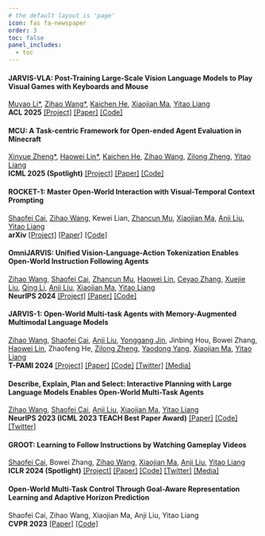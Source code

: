```yaml
---
# the default layout is 'page'
icon: fas fa-newspaper
order: 3
toc: false
panel_includes:
  - toc
---
```


#### JARVIS-VLA: Post-Training Large-Scale Vision Language Models to Play Visual Games with Keyboards and Mouse
[Muyao Li*](https://muyaoli-jimo.github.io), [Zihao Wang*](https://zhwang4ai.github.io/), [Kaichen He](https://zhwang4ai.github.io/), [Xiaojian Ma](https://jeasinema.github.io), [Yitao Liang](https://scholar.google.com/citations?user=KVzR1XEAAAAJ&hl=en)\
**ACL 2025** [[Project]](https://craftjarvis.github.io/JarvisVLA/) [[Paper]](https://craftjarvis.github.io/JarvisVLA/files/JARVIS_VLA_paper.pdf) [[Code]](https://github.com/CraftJarvis/JarvisVLA)

#### MCU: A Task-centric Framework for Open-ended Agent Evaluation in Minecraft
[Xinyue Zheng*](https://craftjarvis.github.io/MCU/), [Haowei Lin*](https://linhaowei1.github.io/), [Kaichen He](https://craftjarvis.github.io/MCU/), [Zihao Wang](https://zhwang4ai.github.io/), [Zilong Zheng](https://craftjarvis.github.io/MCU/), [Yitao Liang](https://web.cs.ucla.edu/~yliang/)\
**ICML 2025 (Spotlight)** [[Project]](https://craftjarvis.github.io/MCU/) [[Paper]](https://arxiv.org/pdf/2310.08367.pdf) [[Code]](https://github.com/CraftJarvis/MCU)

#### ROCKET-1: Master Open-World Interaction with Visual-Temporal Context Prompting
[Shaofei Cai](https://phython96.github.io/), [Zihao Wang](https://zhwang4ai.github.io/), Kewei Lian, [Zhancun Mu](https://zhancunmu.owlstown.net/), [Xiaojian Ma](https://web.cs.ucla.edu/~xm/), [Anji Liu](https://liuanji.github.io/), [Yitao Liang](https://web.cs.ucla.edu/~yliang/)\
**arXiv** [[Project]](https://craftjarvis.github.io/ROCKET-1/) [[Paper]](https://arxiv.org/pdf/2410.17856) [[Code]](https://github.com/CraftJarvis/ROCKET-1) 

#### OmniJARVIS: Unified Vision-Language-Action Tokenization Enables Open-World Instruction Following Agents
[Zihao Wang](https://zhwang4ai.github.io/), [Shaofei Cai](https://phython96.github.io/), [Zhancun Mu](https://zhancunmu.owlstown.net/), [Haowei Lin](https://linhaowei1.github.io/), [Ceyao Zhang](https://scholar.google.com/citations?user=OadTFGMAAAAJ&hl=zh-CN&oi=ao), [Xuejie Liu](https://scholar.google.com/citations?user=vxqpWKUAAAAJ&hl=zh-CN), [Qing Li](https://scholar.google.com.sg/citations?user=iwdFZBEAAAAJ&hl=en), [Anji Liu](https://liuanji.github.io/), [Xiaojian Ma](https://web.cs.ucla.edu/~xm/), [Yitao Liang](https://web.cs.ucla.edu/~yliang/)\
**NeurIPS 2024** [[Project]](https://craftjarvis.github.io/OmniJARVIS/) [[Paper]](https://arxiv.org/pdf/2407.00114.pdf) [[Code]](https://github.com/CraftJarvis/OmniJARVIS) 

#### JARVIS-1: Open-World Multi-task Agents with Memory-Augmented Multimodal Language Models
[Zihao Wang](https://zhwang4ai.github.io/), [Shaofei Cai](https://phython96.github.io/), [Anji Liu](https://liuanji.github.io/), [Yonggang Jin](https://scholar.google.com/citations?user=mLLA1P0AAAAJ&hl=en), Jinbing Hou, Bowei Zhang, [Haowei Lin](https://linhaowei1.github.io/), Zhaofeng He, [Zilong Zheng](https://zilongzheng.github.io/), [Yaodong Yang](https://www.yangyaodong.com/), [Xiaojian Ma](https://web.cs.ucla.edu/~xm/), [Yitao Liang](https://web.cs.ucla.edu/~yliang/)\
**T-PAMI 2024** [[Project]](https://craftjarvis.github.io/JARVIS-1/) [[Paper]](https://arxiv.org/pdf/2311.05997.pdf) [[Code]](https://github.com/CraftJarvis/JARVIS1)  [[Twitter]](https://twitter.com/jeasinema/status/1723900032653643796) [[Media]](https://mp.weixin.qq.com/s/4SyX4QCdu9rBptRvOQIwXg)

#### Describe, Explain, Plan and Select: Interactive Planning with Large Language Models Enables Open-World Multi-Task Agents
[Zihao Wang](https://zhwang4ai.github.io/), [Shaofei Cai](https://phython96.github.io/), [Anji Liu](https://liuanji.github.io/), [Xiaojian Ma](https://web.cs.ucla.edu/~xm/), [Yitao Liang](https://web.cs.ucla.edu/~yliang/)\
**NeurIPS 2023 (ICML 2023 TEACH Best Paper Award)** [[Paper]](https://arxiv.org/pdf/2302.01560.pdf) [[Code]](https://github.com/CraftJarvis/MC-Planner) [[Twitter]](https://twitter.com/jeasinema/status/1622428535897067521)

#### GROOT: Learning to Follow Instructions by Watching Gameplay Videos
[Shaofei Cai](https://phython96.github.io/), Bowei Zhang, [Zihao Wang](https://zhwang4ai.github.io/), [Xiaojian Ma](https://web.cs.ucla.edu/~xm/), [Anji Liu](https://web.cs.ucla.edu/~yliang/), [Yitao Liang](https://web.cs.ucla.edu/~yliang/)\
**ICLR 2024 (Spotlight)** [[Project]](https://craftjarvis.github.io/GROOT/) [[Paper]](https://arxiv.org/pdf/2310.08235.pdf) [[Code]](https://github.com/CraftJarvis/GROOT) [[Twitter]](https://twitter.com/jeasinema/status/1712526192665047493) [[Media]](https://mp.weixin.qq.com/s/IqIRxFYDpCi3_Iy1FUg9DQ)

#### Open-World Multi-Task Control Through Goal-Aware Representation Learning and Adaptive Horizon Prediction
Shaofei Cai, Zihao Wang, Xiaojian Ma, Anji Liu, Yitao Liang\
**CVPR 2023** [[Paper]](https://arxiv.org/pdf/2301.10034.pdf) [[Code]](https://github.com/CraftJarvis/MC-Controller)

